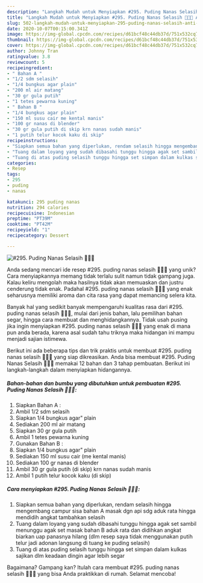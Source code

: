 ```yaml
---
description: "Langkah Mudah untuk Menyiapkan #295. Puding Nanas Selasih 🍍🍍🍍 Anti Gagal"
title: "Langkah Mudah untuk Menyiapkan #295. Puding Nanas Selasih 🍍🍍🍍 Anti Gagal"
slug: 502-langkah-mudah-untuk-menyiapkan-295-puding-nanas-selasih-anti-gagal
date: 2020-10-07T00:15:00.341Z
image: https://img-global.cpcdn.com/recipes/d61bcf48c44db37d/751x532cq70/295-puding-nanas-selasih-🍍🍍🍍-foto-resep-utama.jpg
thumbnail: https://img-global.cpcdn.com/recipes/d61bcf48c44db37d/751x532cq70/295-puding-nanas-selasih-🍍🍍🍍-foto-resep-utama.jpg
cover: https://img-global.cpcdn.com/recipes/d61bcf48c44db37d/751x532cq70/295-puding-nanas-selasih-🍍🍍🍍-foto-resep-utama.jpg
author: Johnny Tran
ratingvalue: 3.8
reviewcount: 5
recipeingredient:
- " Bahan A "
- "1/2 sdm selasih"
- "1/4 bungkus agar plain"
- "200 ml air matang"
- "30 gr gula putih"
- "1 tetes pewarna kuning"
- " Bahan B "
- "1/4 bungkus agar plain"
- "150 ml susu cair me kental manis"
- "100 gr nanas di blender"
- "30 gr gula putih di skip krn nanas sudah manis"
- "1 putih telur kocok kaku di skip"
recipeinstructions:
- "Siapkan semua bahan yang diperlukan, rendam selasih hingga mengembang campur sisa bahan A masak dgn api sdg aduk rata hingga mendidih angkat tambahkan selasih"
- "Tuang dalam loyang yang sudah dibasahi tunggu hingga agak set sambil menunggu agak set masak bahan B aduk rata dan didihkan angkat biarkan uap panasnya hilang (dlm resep saya tidak menggunakan putih telur jadi adonan langsung di tuang ke puding selasih)"
- "Tuang di atas puding selasih tunggu hingga set simpan dalam kulkas sajikan dlm keadaan dingin agar lebih segar"
categories:
- Resep
tags:
- 295
- puding
- nanas

katakunci: 295 puding nanas 
nutrition: 294 calories
recipecuisine: Indonesian
preptime: "PT39M"
cooktime: "PT42M"
recipeyield: "1"
recipecategory: Dessert

---
```



![#295. Puding Nanas Selasih 🍍🍍🍍](https://img-global.cpcdn.com/recipes/d61bcf48c44db37d/751x532cq70/295-puding-nanas-selasih-🍍🍍🍍-foto-resep-utama.jpg)

Anda sedang mencari ide resep #295. puding nanas selasih 🍍🍍🍍 yang unik? Cara menyiapkannya memang tidak terlalu sulit namun tidak gampang juga. Kalau keliru mengolah maka hasilnya tidak akan memuaskan dan justru cenderung tidak enak. Padahal #295. puding nanas selasih 🍍🍍🍍 yang enak seharusnya memiliki aroma dan cita rasa yang dapat memancing selera kita.

Banyak hal yang sedikit banyak mempengaruhi kualitas rasa dari #295. puding nanas selasih 🍍🍍🍍, mulai dari jenis bahan, lalu pemilihan bahan segar, hingga cara membuat dan menghidangkannya. Tidak usah pusing jika ingin menyiapkan #295. puding nanas selasih 🍍🍍🍍 yang enak di mana pun anda berada, karena asal sudah tahu triknya maka hidangan ini mampu menjadi sajian istimewa.




Berikut ini ada beberapa tips dan trik praktis untuk membuat #295. puding nanas selasih 🍍🍍🍍 yang siap dikreasikan. Anda bisa membuat #295. Puding Nanas Selasih 🍍🍍🍍 memakai 12 bahan dan 3 tahap pembuatan. Berikut ini langkah-langkah dalam menyiapkan hidangannya.

<!--inarticleads1-->

##### Bahan-bahan dan bumbu yang dibutuhkan untuk pembuatan #295. Puding Nanas Selasih 🍍🍍🍍:

1. Siapkan  Bahan A :
1. Ambil 1/2 sdm selasih
1. Siapkan 1/4 bungkus agar&#34; plain
1. Sediakan 200 ml air matang
1. Siapkan 30 gr gula putih
1. Ambil 1 tetes pewarna kuning
1. Gunakan  Bahan B :
1. Siapkan 1/4 bungkus agar&#34; plain
1. Sediakan 150 ml susu cair (me kental manis)
1. Sediakan 100 gr nanas di blender
1. Ambil 30 gr gula putih (di skip) krn nanas sudah manis
1. Ambil 1 putih telur kocok kaku (di skip)




<!--inarticleads2-->

##### Cara menyiapkan #295. Puding Nanas Selasih 🍍🍍🍍:

1. Siapkan semua bahan yang diperlukan, rendam selasih hingga mengembang campur sisa bahan A masak dgn api sdg aduk rata hingga mendidih angkat tambahkan selasih
1. Tuang dalam loyang yang sudah dibasahi tunggu hingga agak set sambil menunggu agak set masak bahan B aduk rata dan didihkan angkat biarkan uap panasnya hilang (dlm resep saya tidak menggunakan putih telur jadi adonan langsung di tuang ke puding selasih)
1. Tuang di atas puding selasih tunggu hingga set simpan dalam kulkas sajikan dlm keadaan dingin agar lebih segar




Bagaimana? Gampang kan? Itulah cara membuat #295. puding nanas selasih 🍍🍍🍍 yang bisa Anda praktikkan di rumah. Selamat mencoba!
